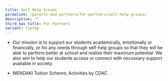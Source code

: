 ```yaml
---
title: Self Help Groups
permalink: /parents-and-partners/for-partners/self-help-groups/
description: ""
third_nav_title: For Partners
variant: tiptap
---
```

<ul><li><p>Our mission is to support our students academically, emotionally or financially, or for any needs through self-help groups so that they will be able to&nbsp;perform better at school and realise their maximum potential. We also aim to help our students access or connect with neccesary support available&nbsp;in society.</p></li><li><p>MENDAKI Tuition Scheme, Activities by CDAC</p></li></ul><p></p>